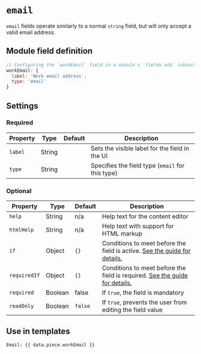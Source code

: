 # `email`

`email` fields operate similarly to a normal `string` field, but will only accept a valid email address.

## Module field definition

```javascript
// Configuring the `workEmail` field in a module's `fields.add` subsection:
workEmail: {
  label: 'Work email address',
  type: 'email'
}
```

## Settings

### Required

|  Property | Type   | Default | Description |
|-----------|-----------|-----------|------------|
|`label` | String | | Sets the visible label for the field in the UI |
|`type` | String | | Specifies the field type (`email` for this type) |

### Optional

|  Property | Type   | Default | Description |
|-----------|-----------|-----------|------------|
|`help` | String | n/a | Help text for the content editor |
|`htmlHelp` | String | n/a | Help text with support for HTML markup |
|`if` | Object | `{}` | Conditions to meet before the field is active. [See the guide for details.](/guide/conditional-fields) |
|`requiredIf` | Object | `{}` | Conditions to meet before the field is required. [See the guide for details.](/guide/conditional-fields) |
|`required` | Boolean | false | If `true`, the field is mandatory |
|`readOnly` | Boolean | `false` | If `true`, prevents the user from editing the field value |

<!-- TODO: The following settings are likely to return, but are not yet implemented. -->
<!-- |contextual | Boolean | false | If `true`, it will prevent the field from appearing in the editor modal | -->

## Use in templates

``` nunjucks
Email: {{ data.piece.workEmail }}
```
